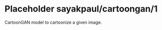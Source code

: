 # Placeholder sayakpaul/cartoongan/1
CartoonGAN model to cartoonize a given image.

<!-- dataset: multiple -->
<!-- task: image-style-transfer -->
<!-- network-architecture: other -->
<!-- fine-tunable: false -->
<!-- license: Apache-2.0 -->